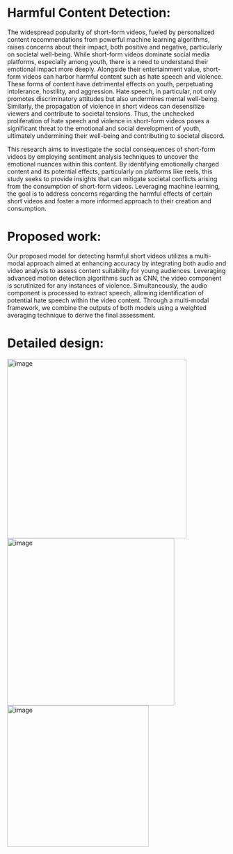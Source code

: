 # Harmful Content Detection: 

The widespread popularity of short-form videos, fueled by personalized content recommendations from powerful machine learning algorithms, raises concerns about their impact, both positive and negative, particularly on societal well-being. While short-form videos dominate social media platforms, especially among youth, there is a need to understand their emotional impact more deeply. Alongside their entertainment value, short-form videos can harbor harmful content such as hate speech and violence. These forms of content have detrimental effects on youth, perpetuating intolerance, hostility, and aggression. Hate speech, in particular, not only promotes discriminatory attitudes but also undermines mental well-being. Similarly, the propagation of violence in short videos can desensitize viewers and contribute to societal tensions. Thus, the unchecked proliferation of hate speech and violence in short-form videos poses a significant threat to the emotional and social development of youth, ultimately undermining their well-being and contributing to societal discord.

This research aims to investigate the social consequences of short-form videos by employing sentiment analysis techniques to uncover the emotional nuances within this content. By identifying emotionally charged content and its potential effects, particularly on platforms like reels, this study seeks to provide insights that can mitigate societal conflicts arising from the consumption of short-form videos. Leveraging machine learning, the goal is to address concerns regarding the harmful effects of certain short videos and foster a more informed approach to their creation and consumption.

# Proposed work:
Our proposed model for detecting harmful short videos utilizes a multi-modal approach aimed at enhancing accuracy by integrating both audio and video analysis to assess content suitability for young audiences. Leveraging advanced motion detection algorithms such as CNN, the video component is scrutinized for any instances of violence. Simultaneously, the audio component is processed to extract speech, allowing identification of potential hate speech within the video content. Through a multi-modal framework, we combine the outputs of both models using a weighted averaging technique to derive the final assessment.
# Detailed design:
<img width="412" alt="image" src="https://github.com/Harshchourasiya/Harmful-Content-Detection/assets/48551992/58e321fc-6c1e-4e70-b79d-938e7e535c2e">
<img width="384" alt="image" src="https://github.com/Harshchourasiya/Harmful-Content-Detection/assets/48551992/f493a512-10b3-486a-89a3-10d1604435b7">
<img width="325" alt="image" src="https://github.com/Harshchourasiya/Harmful-Content-Detection/assets/48551992/5c9a6384-4744-4e32-9a10-4320c3affe5b">


